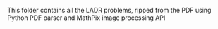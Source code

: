 This folder contains all the LADR problems, ripped from the PDF using Python PDF parser and MathPix image processing API
